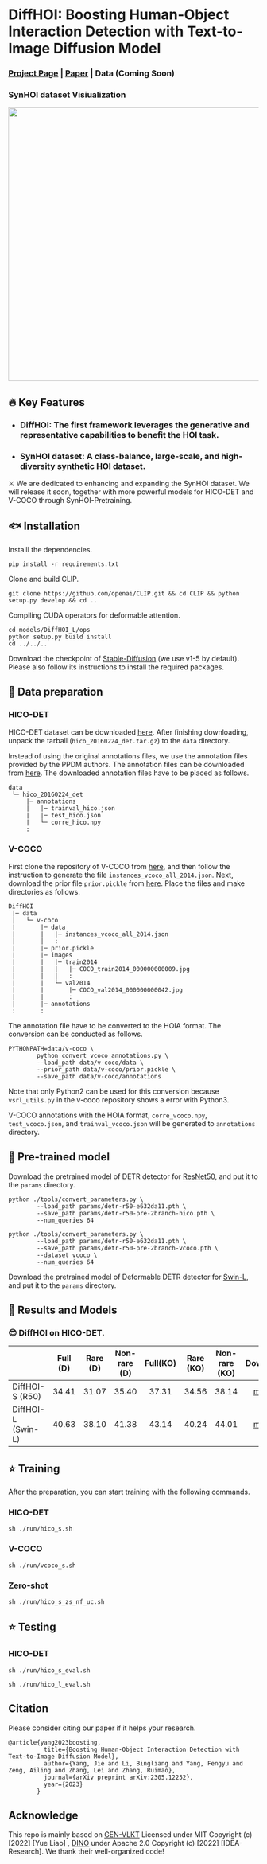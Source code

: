 # **DiffHOI: Boosting Human-Object Interaction Detection with Text-to-Image Diffusion Model**
### [Project Page](https://diffhoi.github.io/) | [Paper](https://arxiv.org/pdf/2305.12252.pdf) | Data (Coming Soon)

### SynHOI dataset Visiualization
<img src="assets/SynHOI_vis.gif" style="height:550px" />  



## 🔥 Key Features
- ### **DiffHOI**: The first framework leverages the generative and representative capabilities to benefit the HOI task.
- ### **SynHOI dataset**: A class-balance, large-scale, and high-diversity synthetic HOI dataset.

⚔️ We are dedicated to enhancing and expanding the SynHOI dataset. We will release it soon, together with more powerful models for HICO-DET and V-COCO through SynHOI-Pretraining.


## 🐟 Installation
Installl the dependencies.
```
pip install -r requirements.txt
```
Clone and build CLIP.
```
git clone https://github.com/openai/CLIP.git && cd CLIP && python setup.py develop && cd ..
```

Compiling CUDA operators for deformable attention.
```
cd models/DiffHOI_L/ops
python setup.py build install
cd ../../..
```

Download the checkpoint of [Stable-Diffusion](https://github.com/runwayml/stable-diffusion) (we use v1-5 by default). Please also follow its instructions to install the required packages. 

## 🦈 Data preparation

### HICO-DET
HICO-DET dataset can be downloaded [here](https://drive.google.com/open?id=1QZcJmGVlF9f4h-XLWe9Gkmnmj2z1gSnk). After finishing downloading, unpack the tarball (`hico_20160224_det.tar.gz`) to the `data` directory.

Instead of using the original annotations files, we use the annotation files provided by the PPDM authors. The annotation files can be downloaded from [here](https://drive.google.com/open?id=1WI-gsNLS-t0Kh8TVki1wXqc3y2Ow1f2R). The downloaded annotation files have to be placed as follows.
```
data
 └─ hico_20160224_det
     |─ annotations
     |   |─ trainval_hico.json
     |   |─ test_hico.json
     |   └─ corre_hico.npy
     :
```

### V-COCO
First clone the repository of V-COCO from [here](https://github.com/s-gupta/v-coco), and then follow the instruction to generate the file `instances_vcoco_all_2014.json`. Next, download the prior file `prior.pickle` from [here](https://drive.google.com/drive/folders/10uuzvMUCVVv95-xAZg5KS94QXm7QXZW4). Place the files and make directories as follows.
```
DiffHOI
 |─ data
 │   └─ v-coco
 |       |─ data
 |       |   |─ instances_vcoco_all_2014.json
 |       |   :
 |       |─ prior.pickle
 |       |─ images
 |       |   |─ train2014
 |       |   |   |─ COCO_train2014_000000000009.jpg
 |       |   |   :
 |       |   └─ val2014
 |       |       |─ COCO_val2014_000000000042.jpg
 |       |       :
 |       |─ annotations
 :       :
```
The annotation file have to be converted to the HOIA format. The conversion can be conducted as follows.
```
PYTHONPATH=data/v-coco \
        python convert_vcoco_annotations.py \
        --load_path data/v-coco/data \
        --prior_path data/v-coco/prior.pickle \
        --save_path data/v-coco/annotations
```
Note that only Python2 can be used for this conversion because `vsrl_utils.py` in the v-coco repository shows a error with Python3.

V-COCO annotations with the HOIA format, `corre_vcoco.npy`, `test_vcoco.json`, and `trainval_vcoco.json` will be generated to `annotations` directory.



## 🚢 Pre-trained model
Download the pretrained model of DETR detector for [ResNet50](https://dl.fbaipublicfiles.com/detr/detr-r50-e632da11.pth), and put it to the `params` directory.
```
python ./tools/convert_parameters.py \
        --load_path params/detr-r50-e632da11.pth \
        --save_path params/detr-r50-pre-2branch-hico.pth \
        --num_queries 64

python ./tools/convert_parameters.py \
        --load_path params/detr-r50-e632da11.pth \
        --save_path params/detr-r50-pre-2branch-vcoco.pth \
        --dataset vcoco \
        --num_queries 64
```

Download the pretrained model of Deformable DETR detector for [Swin-L](https://drive.google.com/drive/folders/1qD5m1NmK0kjE5hh-G17XUX751WsEG-h_), and put it to the `params` directory.

## 🚀 Results and Models
### 😎 DiffHOI on HICO-DET.
|                    | Full (D) | Rare (D) | Non-rare (D) | Full(KO) | Rare (KO) | Non-rare (KO) |                                           Download                                            |             Conifg             |
|:-------------------|:--------:|:--------:|:------------:|:--------:|:---------:|:-------------:|:---------------------------------------------------------------------------------------------:|:------------------------------:|
| DiffHOI-S (R50)    |  34.41   |  31.07   |    35.40     |  37.31   |   34.56   |     38.14     | [model](https://drive.google.com/drive/folders/1WUkiE4meJ3r0F8YnV7bYQzdDoUnGw_LT?usp=sharing) | [config](configs/DiffHOI_S.py) |
| DiffHOI-L (Swin-L) |  40.63   |  38.10   |    41.38     |  43.14   |   40.24   |     44.01     |                                           [model](https://drive.google.com/drive/folders/1WUkiE4meJ3r0F8YnV7bYQzdDoUnGw_LT?usp=sharing)                                           | [config](configs/DiffHOI_L.py) |

## ⭐ Training
After the preparation, you can start training with the following commands.
### HICO-DET
```
sh ./run/hico_s.sh
```

### V-COCO
```
sh ./run/vcoco_s.sh
```
### Zero-shot
```
sh ./run/hico_s_zs_nf_uc.sh
```

## ⭐ Testing
### HICO-DET
```
sh ./run/hico_s_eval.sh
```
```
sh ./run/hico_l_eval.sh
```
## Citation
Please consider citing our paper if it helps your research.
```
@article{yang2023boosting,
          title={Boosting Human-Object Interaction Detection with Text-to-Image Diffusion Model},
          author={Yang, Jie and Li, Bingliang and Yang, Fengyu and Zeng, Ailing and Zhang, Lei and Zhang, Ruimao},
          journal={arXiv preprint arXiv:2305.12252},
          year={2023}
        }
```

## Acknowledge
This repo is mainly based on [GEN-VLKT](https://github.com/YueLiao/gen-vlkt) Licensed under MIT Copyright (c) [2022] [Yue Liao] , [DINO](https://github.com/IDEA-Research/DINO) under Apache 2.0 Copyright (c) [2022] [IDEA-Research]. We thank their well-organized code!